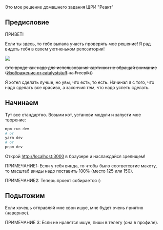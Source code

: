 Это мое решение домашнего задания ШРИ "Реакт"

## Предисловие

ПРИВЕТ!

Если ты здесь, то тебе выпала участь проверять мое решение! Я рад видеть тебя в своем уютненьком репозитории!

<img src="https://img.freepik.com/free-vector/cute-cat-sitting-on-book-stack-cartoon-icon-illustration-animal-education-icon-isolated-flat-cartoon-style_138676-3108.jpg?w=740&t=st=1687765106~exp=1687765706~hmac=f9f763667068cb7c914a95b59aea8750aa4a3d2c8d578111273ede2f6db24cb3">

~~(это вроде как надо для использования картинки не обращай внимание (<a href="https://ru.freepik.com/free-vector/cute-cat-sitting-on-book-stack-cartoon-icon-illustration-animal-education-icon-isolated-flat-cartoon-style_13851657.htm#query=%D0%BA%D0%BE%D1%82%20%D0%B2%20%D0%BE%D1%87%D0%BA%D0%B0%D1%85&position=6&from_view=search&track=ais">Изображение от catalyststuff</a> на Freepik))~~

Я хотел сделать лучше, но увы, что есть, то есть. Начинал я с того, что надо сделать все красиво, а закончил тем, что надо успеть сделать.

## Начинаем

Тут все стандартно. Возьми кот, установи модули и запусти мое творение:

```bash
npm run dev
# or
yarn dev
# or
pnpm dev
```

Открой [http://localhost:3000](http://localhost:3000) в браузере и наслаждайся зрелищем!

ПРИМЕЧАНИЕ1: Если у тебя винда, то чтобы было соответсвтие макету, то масштаб винды надо поставить 100% (место 125 или 150).

ПРИМЕЧАНИЕ2: Теперь проект собирается :)

## Подытожим

Если хочешь отправляй мне свои ишуе, мне будет очень приятно (наверное).

ПРИМЕЧАНИЕ 3: Если не нравятся ишуе, пиши в телегу (она в профиле).
